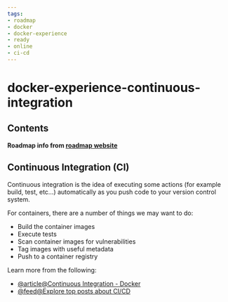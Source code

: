 ```yaml
---
tags:
- roadmap
- docker
- docker-experience
- ready
- online
- ci-cd
---
```


# docker-experience-continuous-integration

## Contents

__Roadmap info from [roadmap website](https://roadmap.sh/docker/developer-experience/continuous-integration)__

## Continuous Integration (CI)

Continuous integration is the idea of executing some actions (for example build, test, etc…) automatically as you push code to your version control system.

For containers, there are a number of things we may want to do:

* Build the container images
* Execute tests
* Scan container images for vulnerabilities
* Tag images with useful metadata
* Push to a container registry

Learn more from the following:

* [@article@Continuous Integration - Docker](https://courses.devopsdirective.com/docker-beginner-to-pro/lessons/11-development-workflow/04-continuous-integration-github-actions)
* [@feed@Explore top posts about CI/CD](https://app.daily.dev/tags/cicd?ref=roadmapsh)
